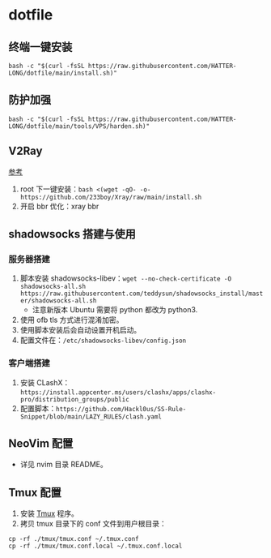 # dotfile

## 终端一键安装

`bash -c "$(curl -fsSL https://raw.githubusercontent.com/HATTER-LONG/dotfile/main/install.sh)"`

## 防护加强

`bash -c "$(curl -fsSL https://raw.githubusercontent.com/HATTER-LONG/dotfile/main/tools/VPS/harden.sh)"`

## V2Ray

[参考](https://github.com/233boy/Xray/wiki/Xray%E6%90%AD%E5%BB%BA%E8%AF%A6%E7%BB%86%E5%9B%BE%E6%96%87%E6%95%99%E7%A8%8B)

1. root 下一键安装：`bash <(wget -qO- -o- https://github.com/233boy/Xray/raw/main/install.sh`
2. 开启 bbr 优化：xray bbr

## shadowsocks 搭建与使用

### 服务器搭建

1. 脚本安装 shadowsocks-libev：`wget --no-check-certificate -O shadowsocks-all.sh https://raw.githubusercontent.com/teddysun/shadowsocks_install/master/shadowsocks-all.sh`
   - 注意新版本 Ubuntu 需要将 python 都改为 python3.
2. 使用 ofb tls 方式进行混淆加密。
3. 使用脚本安装后会自动设置开机启动。
4. 配置文件在：`/etc/shadowsocks-libev/config.json`

### 客户端搭建

1. 安装 CLashX：`https://install.appcenter.ms/users/clashx/apps/clashx-pro/distribution_groups/public`
2. 配置脚本：`https://github.com/Hackl0us/SS-Rule-Snippet/blob/main/LAZY_RULES/clash.yaml`

## NeoVim 配置

- 详见 nvim 目录 README。

## Tmux 配置

1. 安装 [Tmux](https://github.com/tmux/tmux) 程序。
2. 拷贝 tmux 目录下的 conf 文件到用户根目录：

```shell
cp -rf ./tmux/tmux.conf ~/.tmux.conf
cp -rf ./tmux/tmux.conf.local ~/.tmux.conf.local
```
